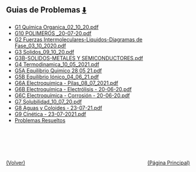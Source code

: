 
<html>
<body>
<h2>Guias de Problemas <a href="https://downgit.github.io/#/home?url=https://github.com/Apuntes-FIUBA/Apuntes-Electronica/tree/main/83 - Química/8301 - Quimica/Guias de Problemas" style="font-size:20px">  ⬇️ </a></h2>
<ul>
    <li><a href="G1 Química Organica_02_10_20.pdf">G1 Química Organica_02_10_20.pdf</a></li>
    <li><a href="G10 POLIMEROS _20-07-20.pdf">G10 POLIMEROS _20-07-20.pdf</a></li>
    <li><a href="G2 Fuerzas Intermoleculares-Liquidos-Diagramas de Fase_03_10_2020.pdf">G2 Fuerzas Intermoleculares-Liquidos-Diagramas de Fase_03_10_2020.pdf</a></li>
    <li><a href="G3 Solidos_09_10_20.pdf">G3 Solidos_09_10_20.pdf</a></li>
    <li><a href="G3B-SOLIDOS-METALES Y SEMICONDUCTORES.pdf">G3B-SOLIDOS-METALES Y SEMICONDUCTORES.pdf</a></li>
    <li><a href="G4 Termodinamica_10_05_2021.pdf">G4 Termodinamica_10_05_2021.pdf</a></li>
    <li><a href="G5A Equilibrio Quimico 28 05 21.pdf">G5A Equilibrio Quimico 28 05 21.pdf</a></li>
    <li><a href="G5B Equilibrio Iónico_04_06_21.pdf">G5B Equilibrio Iónico_04_06_21.pdf</a></li>
    <li><a href="G6A Electroquimica - Pilas_08_07_2021.pdf">G6A Electroquimica - Pilas_08_07_2021.pdf</a></li>
    <li><a href="G6B Electroquímica - Electrólisis - 20-06-20.pdf">G6B Electroquímica - Electrólisis - 20-06-20.pdf</a></li>
    <li><a href="G6C Electroquímica - Corrosión - 20-06-20.pdf">G6C Electroquímica - Corrosión - 20-06-20.pdf</a></li>
    <li><a href="G7 Solubilidad_10_07_20.pdf">G7 Solubilidad_10_07_20.pdf</a></li>
    <li><a href="G8 Aguas y Coloides - 23-07-21.pdf">G8 Aguas y Coloides - 23-07-21.pdf</a></li>
    <li><a href="G9 Cinética - 23-07-2021.pdf">G9 Cinética - 23-07-2021.pdf</a></li>
    <li><a href="Problemas Resueltos">Problemas Resueltos</a></li>
</ul>
</body>
</html>

<br><br><br><br><br><a href="../" style="float: left">(Volver)</a> <a href="https://apuntes-fiuba.github.io/Apuntes-Electronica" style="float: right">(Página Principal)</a>

